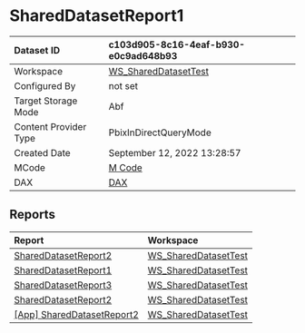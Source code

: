 



# SharedDatasetReport1

|Dataset ID|c103d905-8c16-4eaf-b930-e0c9ad648b93|
| :--- | :--- |
|Workspace|[WS_SharedDatasetTest](../Workspaces/WS_SharedDatasetTest.md)|
|Configured By|not set|
|Target Storage Mode|Abf|
|Content Provider Type|PbixInDirectQueryMode|
|Created Date|September 12, 2022 13:28:57|
|MCode|[M Code](./SharedDatasetReport1/mcode.md)|
|DAX|[DAX](./SharedDatasetReport1/dax.md)|

## Reports

|Report|Workspace|
| :--- | :--- |
|[SharedDatasetReport2](../Reports/SharedDatasetReport2.md)|[WS_SharedDatasetTest](../Workspaces/WS_SharedDatasetTest.md)|
|[SharedDatasetReport1](../Reports/SharedDatasetReport1.md)|[WS_SharedDatasetTest](../Workspaces/WS_SharedDatasetTest.md)|
|[SharedDatasetReport3](../Reports/SharedDatasetReport3.md)|[WS_SharedDatasetTest](../Workspaces/WS_SharedDatasetTest.md)|
|[SharedDatasetReport2](../Reports/SharedDatasetReport2.md)|[WS_SharedDatasetTest](../Workspaces/WS_SharedDatasetTest.md)|
|[[App] SharedDatasetReport2](../Reports/[App]-SharedDatasetReport2.md)|[WS_SharedDatasetTest](../Workspaces/WS_SharedDatasetTest.md)|
